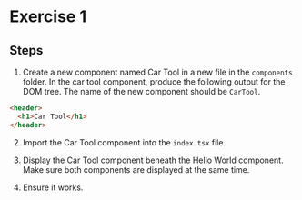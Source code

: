 # Exercise 1

## Steps

1. Create a new component named Car Tool in a new file in the `components` folder. In the car tool component, produce the following output for the DOM tree. The name of the new component should be `CarTool`.

```html
<header>
  <h1>Car Tool</h1>
</header>
```

2. Import the Car Tool component into the `index.tsx` file.

3. Display the Car Tool component beneath the Hello World component. Make sure both components are displayed at the same time.

4. Ensure it works.